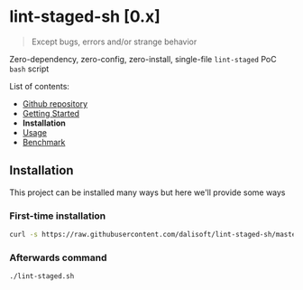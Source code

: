 # lint-staged-sh \[0.x\]

> Except bugs, errors and/or strange behavior

Zero-dependency, zero-config, zero-install, single-file `lint-staged` PoC `bash` script

List of contents:

- [Github repository](https://github.com/dalisoft/lint-staged-sh)
- [Getting Started](./GET_STARTED.md)
- **Installation**
- [Usage](./USAGE.md)
- [Benchmark](./BENCHMARK.md)

## Installation

This project can be installed many ways but here we'll provide some ways

### First-time installation

```bash
curl -s https://raw.githubusercontent.com/dalisoft/lint-staged-sh/master/lint-staged.sh | bash
```

### Afterwards command

```bash
./lint-staged.sh
```
